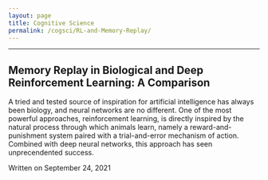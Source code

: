 ```yaml
---
layout: page
title: Cognitive Science
permalink: /cogsci/RL-and-Memory-Replay/
---
```


---
## Memory Replay in Biological and Deep Reinforcement Learning: A Comparison
A tried and tested source of inspiration for artificial intelligence has always been biology, and neural networks are no different. One of the most powerful approaches, reinforcement learning, is directly inspired by the natural process through which animals learn, namely a reward-and-punishment system paired with a trial-and-error mechanism of action. Combined with deep neural networks, this approach has seen unprecendented success.

<div class="date">
    Written on September 24, 2021
  </div>
